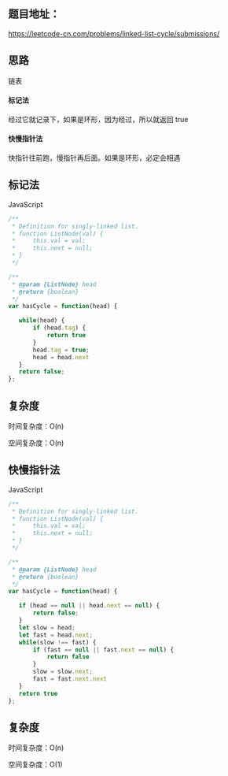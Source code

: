 ## 题目地址：

https://leetcode-cn.com/problems/linked-list-cycle/submissions/



## 思路

链表 

#### 标记法

经过它就记录下，如果是环形，因为经过，所以就返回 true

#### 快慢指针法

快指针往前跑，慢指针再后面。如果是环形，必定会相遇



## 标记法

JavaScript

```javascript
/**
 * Definition for singly-linked list.
 * function ListNode(val) {
 *     this.val = val;
 *     this.next = null;
 * }
 */

/**
 * @param {ListNode} head
 * @return {boolean}
 */
var hasCycle = function(head) {

   while(head) {
       if (head.tag) {
           return true
       }
       head.tag = true;
       head = head.next
   } 
   return false;
};
```



## 复杂度

时间复杂度：O(n)

空间复杂度：O(n)



#### 

## 快慢指针法

JavaScript

```javascript
/**
 * Definition for singly-linked list.
 * function ListNode(val) {
 *     this.val = val;
 *     this.next = null;
 * }
 */

/**
 * @param {ListNode} head
 * @return {boolean}
 */
var hasCycle = function(head) {

   if (head == null || head.next == null) {
       return false;
   }
   let slow = head;
   let fast = head.next;
   while(slow !== fast) {
       if (fast == null || fast.next == null) {
           return false
       }
       slow = slow.next;
       fast = fast.next.next
   }
   return true
};
```



## 复杂度

时间复杂度：O(n)

空间复杂度：O(1)

